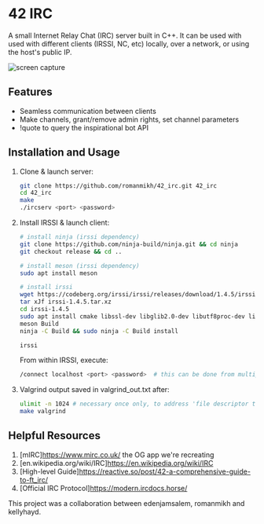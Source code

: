 # 42 IRC 

A small Internet Relay Chat (IRC) server built in C++. It can be used with used with different clients (IRSSI, NC, etc) locally, over a network, or using the host's public IP. 

![screen capture](https://i.imgur.com/XAC0tXR.png)

## Features

- Seamless communication between clients
- Make channels, grant/remove admin rights, set channel parameters
- !quote to query the inspirational bot API

## Installation and Usage

1. Clone & launch server:
   ```sh
   git clone https://github.com/romanmikh/42_irc.git 42_irc
   cd 42_irc
   make
   ./ircserv <port> <password>
   ```

2. Install IRSSI & launch client:
   ```sh
   # install ninja (irssi dependency)
   git clone https://github.com/ninja-build/ninja.git && cd ninja
   git checkout release && cd ..

   # install meson (irssi dependency)
   sudo apt install meson

   # install irssi
   wget https://codeberg.org/irssi/irssi/releases/download/1.4.5/irssi-1.4.5.tar.xz
   tar xJf irssi-1.4.5.tar.xz
   cd irssi-1.4.5
   sudo apt install cmake libssl-dev libglib2.0-dev libutf8proc-dev libncurses-dev
   meson Build
   ninja -C Build && sudo ninja -C Build install

   irssi
   ```

   From within IRSSI, execute:
   ```sh
   /connect localhost <port> <password>  # this can be done from multiple clients
   ```

3. Valgrind output saved in valgrind_out.txt after:
   ```sh
   ulimit -n 1024 # necessary once only, to address 'file descriptor too high' error
   make valgrind
   ```

## Helpful Resources
1. [mIRC]https://www.mirc.co.uk/ the OG app we're recreating
2. [en.wikipedia.org/wiki/IRC]https://en.wikipedia.org/wiki/IRC
3. [High-level Guide]https://reactive.so/post/42-a-comprehensive-guide-to-ft_irc/
4. [Official IRC Protocol]https://modern.ircdocs.horse/

This project was a collaboration between edenjamsalem, romanmikh and kellyhayd.
